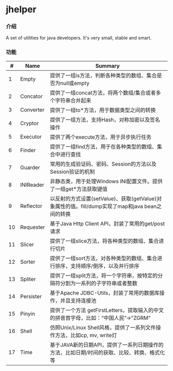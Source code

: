 # jhelper

### 介绍
A set of utilities for java developers. It's very small, stable and smart.

### 功能
| # | Name      | Summary                                                                                          |
|---|-----------|---------                                                                                         |
| 1 | Empty     | 提供了一组is方法，判断各种类型的数组、集合是否为null或empty                                          |
| 2 | Concator  | 提供了一组concat方法，将两个数组/集合或者多个字符串合并起来                                           |
| 3 | Converter | 提供了一组to*方法，用于数据类型之间的转换                                                            |
| 4 | Cryptor   | 提供了一组方法，支持Hash，对称加密以及签名操作                                                                      |
| 5 | Executor  | 提供了两个execute方法，用于异步执行任务                                                              |
| 6 | Finder    | 提供了一组find方法，用于在各种类型的数组、集合中进行查找                                               |
| 7 | Guarder   | 常用的生成验证码、密码、Session的方法以及Session验证的机制                                            |
| 8 | INIReader | 非静态类，用于处理Windows INI配置文件。提供了一组get*方法获取键值                                      |
| 9 | Reflector | 以反射的方式设置(setValue)、获取(getValue)对象属性的值。fill/dump实现了map和java bean之间的转换        |
| 10| Requester | 基于Java Http Client API，封装了常用的get/post 请求                                                 |
| 11| Slicer    | 提供了一组slice方法，将各种类型的数组、集合进行切片                                                   |
| 12| Sorter    | 提供了一组sort方法，对各种类型的数组、集合进行排序，支持顺序/倒序，以及并行排序                         |
| 13| Spliter   | 提供了一组split方法，将一个字符串，按特定的分隔符分割为一系列的子字符串或者整数                         |
| 14| Persister | 基于Apache JDBC-Utils，封装了常用的数据库操作，并且支持连接池                                        |
| 15| Pinyin    | 提供了一个方法 getFirstLetters，提取输入的中文的拼音首字母，比如：“中国人民”->"ZGRM"                  |
| 16| Shell     | 仿照Unix/Linux Shell风格，提供了一系列文件操作方法，比如cp, mv, write灯                              |
| 17| Time      | 基于JAVA新的日期API，提供了一系列日期操作的方法，比如日期/时间的获取、比较、转换、格式化等               |



